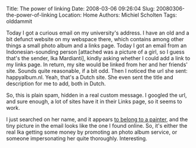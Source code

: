 Title: The power of linking
Date: 2008-03-06 09:26:04
Slug: 20080306-the-power-of-linking
Location: Home
Authors: Michiel Scholten
Tags: olddammit

<p>Today I got a curious email on my university's address. I have an old and a bit defunct website on my webspace there, which contains among other things a small photo album and a links page. Today I got an email from an Indonesian-sounding person [attached was a picture of a girl, so I guess that's the sender, Ika Mardianti], kindly asking whether I could add a link to my links page. In return, my site would be linked from her and her friends' site. Sounds quite reasonable, if a bit odd. Then I noticed the url she sent: happyalbum.nl. Yeah, that's a Dutch site. She even sent the title and description for me to add, both in Dutch.</p>

<p>So, this is plain spam, hidden in a real custom message. I googled the url, and sure enough, a lot of sites have it in their Links page, so it seems to work.</p>

<p>I just searched on her name, and it appears <a href="http://www.reservo-art.com/resources.php">to belong to a painter</a>, and the tiny picture in the email looks like the one I found online. So, it's either the real Ika getting some money by promoting an photo album service, or someone impersonating her quite thoroughly. Interesting.</p>